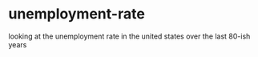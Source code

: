 # unemployment-rate
looking at the unemployment rate in the united states over the last 80-ish years
